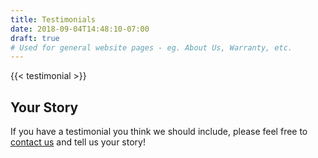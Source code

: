 ```yaml
---
title: Testimonials
date: 2018-09-04T14:48:10-07:00
draft: true
# Used for general website pages - eg. About Us, Warranty, etc.
---
```


{{< testimonial  >}}

## Your Story

If you have a testimonial you think we should include, please feel free to [contact us](/contact) and tell us your story!